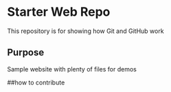 


# Starter Web Repo

This repository is for showing how Git and GitHub work

## Purpose

Sample website with plenty of files for demos

##how to contribute